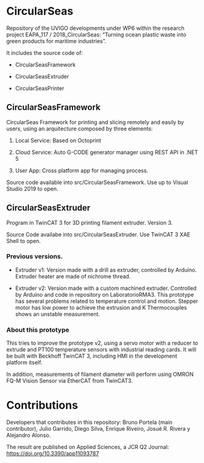 # CircularSeas

Repository of the UVIGO developments under WP6 within the research project EAPA_117 / 2018_CircularSeas: “Turning ocean plastic waste into green products for maritime industries”.

It includes the source code of:

* CircularSeasFramework

* CircularSeasExtruder

* CircularSeasPrinter

## CircularSeasFramework

CircularSeas Framework for printing and slicing remotely and easily by users, using an arquitecture composed by three elements:

1. Local Service: Based on Octoprint

2. Cloud Service: Auto G-CODE generator manager using REST API in .NET 5

3. User App: Cross platform app for managing process.

Source code available into src/CircularSeasFramework. Use up to Visual Studio 2019 to open.

## CircularSeasExtruder

Program in TwinCAT 3 for 3D printing filament extruder. Version 3.

Source Code availabe into src/CircularSeasExtruder. Use TwinCAT 3 XAE Shell to open.

### Previous versions.

* Extruder v1: Version made with a drill as extruder, controlled by Arduino. Extruder heater are made of nichrome thread.

* Extruder v2: Version made with a custom machined extruder. Controlled by Arduino and code in repository on LaboratorioRMA3. This prototype has several problems related to temperature control and motion. Stepper motor has low power to achieve the extrusion and K Thermocouples shows an unstable measurement.

### About this prototype

This tries to improve the prototype v2, using a servo motor with a reducer to extrude and PT100 temperature sensors with industrial reading cards. It will be built with Beckhoff TwinCAT 3, including HMI in the development platform itself.

In addition, measurements of filament diameter will perform using OMRON FQ-M Vision Sensor via EtherCAT from TwinCAT3.

# Contributions
Developers that contributes in this repository: Bruno Portela (main contributor), Julio Garrido, Diego Silva, Enrique Riveiro, Josué R. Rivera y Alejandro Alonso.

The result are published on Applied Sciences, a JCR Q2 Journal: https://doi.org/10.3390/app11093787
